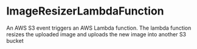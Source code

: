 # ImageResizerLambdaFunction
An AWS S3 event triggers an AWS Lambda function.  The lambda function resizes the uploaded image and uploads the new image into another S3 bucket
